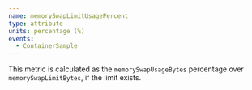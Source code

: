 ```yaml
---
name: memorySwapLimitUsagePercent
type: attribute
units: percentage (%)
events:
  - ContainerSample
---
```


This metric is calculated as the `memorySwapUsageBytes` percentage over `memorySwapLimitBytes`, if the limit exists.